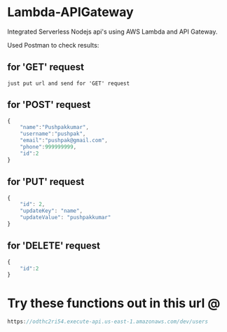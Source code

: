 # Lambda-APIGateway
Integrated Serverless Nodejs api's using AWS Lambda and API Gateway.

Used Postman to check results:
## for 'GET' request
```
just put url and send for 'GET' request
```

## for 'POST' request
```jsx
{
    "name":"Pushpakkumar",
    "username":"pushpak",
    "email":"pushpak@gmail.com",
    "phone":999999999,
    "id":2
}
```

## for 'PUT' request
```jsx
{
    "id": 2,
    "updateKey": "name",
    "updateValue": "pushpakkumar"
}
```

## for 'DELETE' request
```jsx
{
    "id":2
}
```

# Try these functions out in this url @

```jsx
https://odthc2ri54.execute-api.us-east-1.amazonaws.com/dev/users
```
